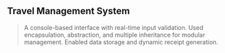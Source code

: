 ## Travel Management System
> A console-based interface with real-time input validation.
> Used encapsulation, abstraction, and multiple inheritance for modular management.
> Enabled data storage and dynamic receipt generation.

